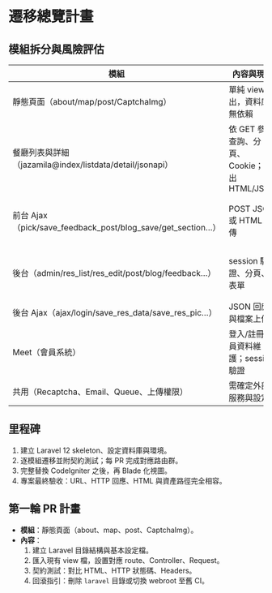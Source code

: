 # 遷移總覽計畫

## 模組拆分與風險評估
| 模組 | 內容與現況 | 風險 | 預計 PR |
| --- | --- | --- | --- |
| 靜態頁面（about/map/post/CaptchaImg） | 單純 view 輸出，資料庫無依賴 | 低：主要是路由對應與 CSRF 差異 | PR#1：Laravel skeleton、靜態頁面路由/Controller/Request |
| 餐廳列表與詳細（jazamila@index/listdata/detail/jsonapi） | 依 GET 參數查詢、分頁、Cookie；輸出 HTML/JSON | 中：複雜查詢、分頁參數與多語系設定檔處理 | PR#2：首頁與列表/詳細頁、契約測試 |
| 前台 Ajax（pick/save_feedback_post/blog_save/get_section…） | POST JSON 或 HTML 回傳 | 中：Cookie、隨機選餐廳邏輯、輸出格式須一致 | PR#3：前台 Ajax 端點、API 契約測試 |
| 後台（admin/res_list/res_edit/post/blog/feedback…） | session 驗證、分頁、表單 | 高：權限、資料維護、圖片上傳、舊雜湊升級 | PR#4~PR#5：後台各子模組逐步遷移 |
| 後台 Ajax（ajax/login/save_res_data/save_res_pic…） | JSON 回應與檔案上傳 | 中高：檔案處理與權限驗證 | PR#6：後台 Ajax 端點 |
| Meet（會員系統） | 登入/註冊/會員資料維護；session 驗證 | 高：缺少 meet_model、業務邏輯繁複 | PR#7~PR#8：會員前台、Ajax |
| 共用（Recaptcha、Email、Queue、上傳權限） | 需確定外部服務與設定 | 中 | 於各 PR 逐步整合 |

## 里程碑
1. 建立 Laravel 12 skeleton、設定資料庫與環境。
2. 逐模組遷移並附契約測試；每 PR 完成對應路由群。
3. 完整替換 CodeIgniter 之後，再 Blade 化視圖。
4. 專案最終驗收：URL、HTTP 回應、HTML 與資產路徑完全相容。

## 第一輪 PR 計畫
- **模組**：靜態頁面（about、map、post、CaptchaImg）。
- **內容**：
  1. 建立 Laravel 目錄結構與基本設定檔。
  2. 匯入現有 view 檔，設置對應 route、Controller、Request。
  3. 契約測試：對比 HTML、HTTP 狀態碼、Headers。
  4. 回滾指引：刪除 `laravel` 目錄或切換 webroot 至舊 CI。

